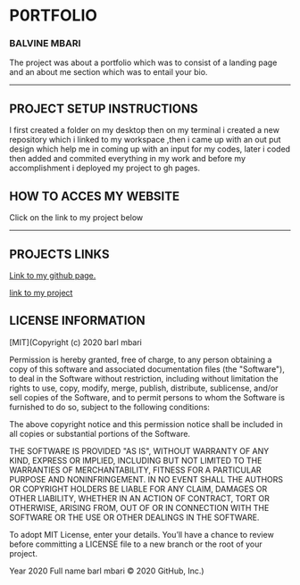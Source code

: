 # P0RTFOLIO
### BALVINE MBARI  
The project was about a portfolio which was to consist of a landing page and an about me section which was to entail your bio.
****
## PROJECT SETUP INSTRUCTIONS
I first created a folder on my desktop then on my terminal i created a new repository which i linked to my workspace ,then  i came up with an out put design which help me in coming up with an input  for my codes, later i coded then added and commited everything in my work and before my accomplishment i deployed my project to gh pages.

## HOW TO ACCES MY WEBSITE
Click on the link to my project below
****
## PROJECTS LINKS
[Link to my github page. ](https://github.com/Balvine/Portfolio)

[link to my project](https://balvine.github.io/Portfolio/)

## LICENSE INFORMATION
[MIT](Copyright (c) 2020 barl mbari

Permission is hereby granted, free of charge, to any person obtaining a copy of this software and associated documentation files (the "Software"), to deal in the Software without restriction, including without limitation the rights to use, copy, modify, merge, publish, distribute, sublicense, and/or sell copies of the Software, and to permit persons to whom the Software is furnished to do so, subject to the following conditions:

The above copyright notice and this permission notice shall be included in all copies or substantial portions of the Software.

THE SOFTWARE IS PROVIDED "AS IS", WITHOUT WARRANTY OF ANY KIND, EXPRESS OR IMPLIED, INCLUDING BUT NOT LIMITED TO THE WARRANTIES OF MERCHANTABILITY, FITNESS FOR A PARTICULAR PURPOSE AND NONINFRINGEMENT. IN NO EVENT SHALL THE AUTHORS OR COPYRIGHT HOLDERS BE LIABLE FOR ANY CLAIM, DAMAGES OR OTHER LIABILITY, WHETHER IN AN ACTION OF CONTRACT, TORT OR OTHERWISE, ARISING FROM, OUT OF OR IN CONNECTION WITH THE SOFTWARE OR THE USE OR OTHER DEALINGS IN THE SOFTWARE.

To adopt MIT License, enter your details. You’ll have a chance to review before committing a LICENSE file to a new branch or the root of your project.

Year 
2020
Full name 
barl mbari
© 2020 GitHub, Inc.)